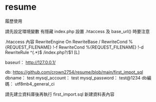 # resume
履歷使用

請先設定環境變數
有隱藏 index.php 設置 .htaccess 及 base_url() 時要注意

.htaccess 內容
RewriteEngine On
RewriteBase /
RewriteCond %{REQUEST_FILENAME} !-f
RewriteCond %{REQUEST_FILENAME} !-d  
RewriteRule ^(.*)$ /index.php?/$1 [L]    

baseurl：
	http://127.0.0.1/


db:
https://github.com/crown2754/resume/blob/main/first_impot_sql
dbname：
	test
mysql_account：
	test
mysql_password：
	test@1234
db編碼：
	utf8mb4_general_ci

請先建立資料庫後再執行 first_import.sql 新建資料表內容
